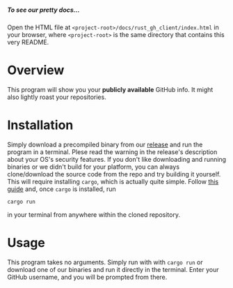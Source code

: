 ##### *To see our pretty docs...*
Open the HTML file at `<project-root>/docs/rust_gh_client/index.html`
in your browser, where `<project-root>` is the same directory that contains this very README.

# Overview
This program will show you your **publicly available** GitHub info. It
might also lightly roast your repositories.

# Installation
Simply download a precompiled binary from our [release](https://github.com/DaniloHP/csc372project1/releases/latest)
and run the program in a terminal. Plese read the warning in the release's description 
about your OS's security features. If you don't like downloading and running binaries or we didn't
build for your platform, you can always clone/download the source code from the
repo and try building it yourself. This will require installing
`cargo`, which is actually quite simple. Follow [this guide](https://www.rust-lang.org/tools/install)
and, once `cargo` is installed, run
```
cargo run
```
in your terminal from anywhere within the cloned repository.

# Usage
This program takes no arguments. Simply run with with `cargo run` or
download one of our binaries and run it directly in the terminal.
Enter your GitHub username, and you will be prompted from there.

